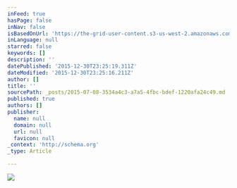 ```yaml
---
inFeed: true
hasPage: false
inNav: false
isBasedOnUrl: 'https://the-grid-user-content.s3-us-west-2.amazonaws.com/fc2c8b5c-0c0c-40eb-b7c7-e9fdd030e3a6.jpg'
inLanguage: null
starred: false
keywords: []
description: ''
datePublished: '2015-12-30T23:25:19.311Z'
dateModified: '2015-12-30T23:25:16.211Z'
author: []
title: ''
sourcePath: _posts/2015-07-08-3534a4c3-a7a5-4fbc-bdef-1220afa24c49.md
published: true
authors: []
publisher:
  name: null
  domain: null
  url: null
  favicon: null
_context: 'http://schema.org'
_type: Article

---
```

![](https://s3-us-west-2.amazonaws.com/the-grid-img/p/f7e714f59d80548951f4fadd9eb16140566da88e.jpg)